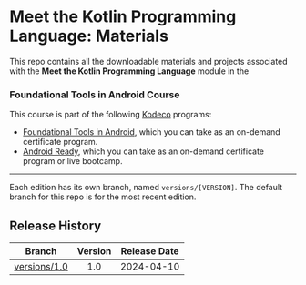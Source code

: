 # Meet the Kotlin Programming Language: Materials

This repo contains all the downloadable materials and projects associated with the **Meet the Kotlin Programming Language** module in the 

### Foundational Tools in Android Course 

This course is part of the following [Kodeco](https://www.kodeco.com/home) programs:
- [Foundational Tools in Android](https://www.kodeco.com/android/paths/foundational-tools-android), which you can take as an on-demand certificate program.
- [Android Ready](https://www.kodeco.com/android/programs/android-ready), which you can take as an on-demand certificate program or live bootcamp.

---

Each edition has its own branch, named `versions/[VERSION]`. The default branch for this repo is for the most recent edition.

## Release History

| Branch                                                                                  | Version | Release Date |
| --------------------------------------------------------------------------------------- |:-------:|:------------:|
| [versions/1.0](https://github.com/kodecocodes/m3-kpl-materials/tree/versions/1.0) | 1.0     | 2024-04-10   |
